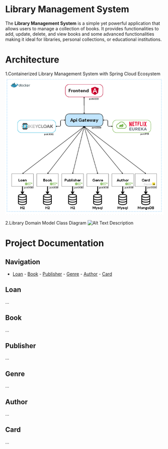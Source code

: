 # Library Management System

The **Library Management System** is a simple yet powerful application that allows users to manage a collection of books. It provides functionalities to add, update, delete, and view books and some advanced functionalities making it ideal for libraries, personal collections, or educational institutions.

# Architecture 
1.Containerized Library Management System with Spring Cloud Ecosystem
![Alt Text Description](diagramprojet.png)

2.Library Domain Model Class Diagram
![Alt Text Description](diagramclass.png)
# Project Documentation

## Navigation
- [Loan](#Loan) - [Book](#Book) - [Publisher](#Publisher) - [Genre](#Genre) - [Author](#Author) - [Card](#Card)

<a name="Loan"></a>
## Loan
...

<a name="Book"></a>
## Book
...

<a name="Publisher"></a>
## Publisher
...

<a name="Genre"></a>
## Genre
...

<a name="Author"></a>
## Author
...

<a name="Card"></a>
## Card
...




















